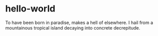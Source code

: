 # hello-world
To have been born in paradise, makes a hell of elsewhere.
I hail from a mountainous tropical island decaying into concrete decrepitude.
